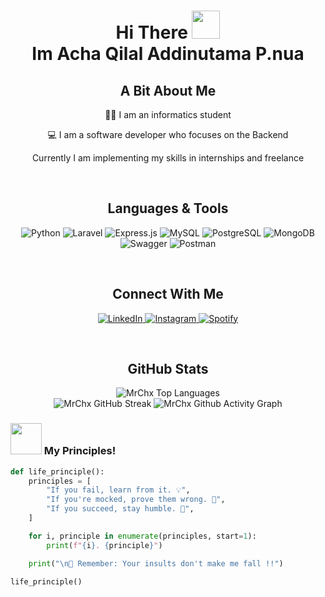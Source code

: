 <div align="center">
  <h1><b>Hi There <img width="45" src="https://blog.joypixels.com/content/images/2019/06/waving_hand_sign_1024.gif"> <br>Im Acha Qilal Addinutama P.nua</b></h1>

  <h2>A Bit About Me</h2>
  <p>🧑🏻 I am an informatics student</p>
  <p>💻 I am a software developer who focuses on the Backend </strong></p>
  <p> Currently I am implementing my skills in internships and freelance</p>
</div>

<br>

<h2 align="center">Languages & Tools</h2>

<p align="center">
  <img alt="Python" src="https://img.shields.io/badge/-Python-3776AB?style=flat-square&logo=python&logoColor=white" />
  <img alt="Laravel" src="https://img.shields.io/badge/-Laravel-FF2D20?style=flat-square&logo=laravel&logoColor=white" />
  <img alt="Express.js" src="https://img.shields.io/badge/-Express-000000?style=flat-square&logo=express&logoColor=white" />
  <img alt="MySQL" src="https://img.shields.io/badge/-MySQL-4479A1?style=flat-square&logo=mysql&logoColor=white" />
  <img alt="PostgreSQL" src="https://img.shields.io/badge/-PostgreSQL-336791?style=flat-square&logo=postgresql&logoColor=white" />
  <img alt="MongoDB" src="https://img.shields.io/badge/-MongoDB-47A248?style=flat-square&logo=mongodb&logoColor=white" />
  <img alt="Swagger" src="https://img.shields.io/badge/-Swagger-85EA2D?style=flat-square&logo=swagger&logoColor=white" />
  <img alt="Postman" src="https://img.shields.io/badge/-Postman-FF6C37?style=flat-square&logo=postman&logoColor=white" />
</p>

<br>

<h2 align="center">Connect With Me</h2>

<p align="center">
  <a href="https://linkedin.com/in/acha-qilal" target="_blank" title="Acha Qilal">
    <img alt="LinkedIn" src="https://img.shields.io/badge/LinkedIn-%230077B5.svg?logo=linkedin&logoColor=white" />
  </a>
  <a href="https://www.instagram.com/achaqilal" target="_blank" title="@achaqilal">
    <img alt="Instagram" src="https://img.shields.io/badge/Instagram-%23E4405F.svg?logo=Instagram&logoColor=white" />
  </a>
  <a href="https://open.spotify.com/playlist/3KE2e3NJu4UENcjeqY3XCs?si=e7e4hCDBT767vgk2cfI2hA&pi=a-Me1l_yxVTJ-8" target="_blank" title="@achaqilal">
    <img alt="Spotify" src="https://img.shields.io/badge/Spotify-%231ED760.svg?&style=flat-square&logo=spotify&logoColor=white" />
  </a>
</p>

<br>

<h2 align="center">GitHub Stats</h2>

<p align="center">
  <img alt="MrChx Top Languages" src="https://github-readme-stats.vercel.app/api/top-langs/?username=MrChx&theme=onedark&show_icons=true&hide_border=true&layout=compact&title_color=80d0c7&text_color=48a9a6&bg_color=0d1117&icon_color=2a9d8f" />
  <br />
  <img alt="MrChx GitHub Streak" src="https://streak-stats.demolab.com?user=MrChx&theme=onedark&hide_border=true&ring=206a8b&fire=2a9d8f&currStreakLabel=48a9a6&currStreakNum=80d0c7&sideNums=80d0c7&sideLabels=48a9a6&dates=2a9d8f" />
   <img alt="MrChx Github Activity Graph" src="https://github-readme-activity-graph.vercel.app/graph?username=MrChx&theme=one-dark&radius=10&hide_border=true&area=true&title_color=80d0c7&color=48a9a6&point=2a9d8f&bg_color=0d1117&line=2a9d8f" />
</p>

### <img src="https://media.giphy.com/media/VgCDAzcKvsR6OM0uWg/giphy.gif" width="50"> My Principles!  

```python
def life_principle():
    principles = [
        "If you fail, learn from it. 💡",
        "If you're mocked, prove them wrong. 💪",
        "If you succeed, stay humble. 🌱",
    ]

    for i, principle in enumerate(principles, start=1):
        print(f"{i}. {principle}")

    print("\n💬 Remember: Your insults don't make me fall !!")

life_principle()
```
